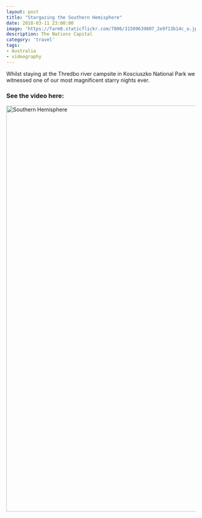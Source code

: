 ```yaml
---
layout: post
title: "Stargazing the Southern Hemisphere"
date: 2018-03-11 23:00:00
image: 'https://farm8.staticflickr.com/7806/31509639807_2e9f13b14c_o.jpg'
description: The Nations Capital
category: 'travel'
tags:
- Australia
- videography
---
```


Whilst staying at the Thredbo river campsite in Kosciuszko National Park we witnessed one of our most magnificent starry nights ever.

### See the video here:

<a data-flickr-embed="true"  href="https://www.flickr.com/photos/162779846@N06/31509639807/in/dateposted-public/" title="Southern Hemisphere"><img src="https://farm8.staticflickr.com/7806/31509639807_2e9f13b14c_o.jpg" width="1920" height="1080" alt="Southern Hemisphere"></a><script async src="//embedr.flickr.com/assets/client-code.js" charset="utf-8"></script>
